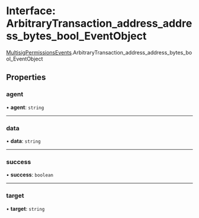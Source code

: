 # Interface: ArbitraryTransaction\_address\_address\_bytes\_bool\_EventObject

[MultisigPermissionsEvents](../modules/MultisigPermissionsEvents.md).ArbitraryTransaction_address_address_bytes_bool_EventObject

## Properties

### agent

• **agent**: `string`

___

### data

• **data**: `string`

___

### success

• **success**: `boolean`

___

### target

• **target**: `string`
